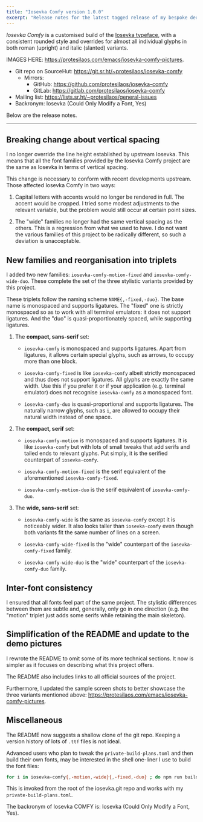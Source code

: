 ```yaml
---
title: "Iosevka Comfy version 1.0.0"
excerpt: "Release notes for the latest tagged release of my bespoke derivative of the Iosevka font project."
---
```


_Iosevka Comfy_ is a customised build of the [Iosevka
typeface](https://github.com/be5invis/Iosevka), with a consistent
rounded style and overrides for almost all individual glyphs in both
roman (upright) and italic (slanted) variants.

IMAGES HERE: <https://protesilaos.com/emacs/iosevka-comfy-pictures>.

+ Git repo on SourceHut: <https://git.sr.ht/~protesilaos/iosevka-comfy>
  - Mirrors:
    + GitHub: <https://github.com/protesilaos/iosevka-comfy>
    + GitLab: <https://gitlab.com/protesilaos/iosevka-comfy>
+ Mailing list: <https://lists.sr.ht/~protesilaos/general-issues>
+ Backronym: Iosevka (Could Only Modify a Font, Yes)

Below are the release notes.

* * *

## Breaking change about vertical spacing

I no longer override the line height established by upstream Iosevka.
This means that all the font families provided by the Iosevka Comfy
project are the same as Iosevka in terms of vertical spacing.

This change is necessary to conform with recent developments upstream.
Those affected Iosevka Comfy in two ways:

1. Capital letters with accents would no longer be rendered in full.
   The accent would be cropped.  I tried some modest adjustments to the
   relevant variable, but the problem would still occur at certain point
   sizes.

2. The "wide" families no longer had the same vertical spacing as the
   others.  This is a regression from what we used to have.  I do not
   want the various families of this project to be radically different,
   so such a deviation is unacceptable.


## New families and reorganisation into triplets

I added two new families: `iosevka-comfy-motion-fixed` and
`iosevka-comfy-wide-duo`.  These complete the set of the three stylistic
variants provided by this project.

These triplets follow the naming scheme `NAME{,-fixed,-duo}`.  The base
name is monospaced and supports ligatures.  The "fixed" one is strictly
monospaced so as to work with all terminal emulators: it does not
support ligatures.  And the "duo" is quasi-proportionately spaced, while
supporting ligatures.

1. The **compact, sans-serif** set:

   - `iosevka-comfy` is monospaced and supports ligatures.  Apart from
     ligatures, it allows certain special glyphs, such as arrows, to
     occupy more than one block.

   - `iosevka-comfy-fixed` is like `iosevka-comfy` albeit strictly
     monospaced and thus does not support ligatures.  All glyphs are
     exactly the same width.  Use this if you prefer it or if your
     application (e.g. terminal emulator) does not recognise
     `iosevka-comfy` as a monospaced font.

   - `iosevka-comfy-duo` is quasi-proportional and supports ligatures.  The
     naturally narrow glyphs, such as `i`, are allowed to occupy their
     natural width instead of one space.

2. The **compact, serif** set:

   - `iosevka-comfy-motion` is monospaced and supports ligatures.  It is
     like `iosevka-comfy` but with lots of small tweaks that add serifs
     and tailed ends to relevant glyphs.  Put simply, it is the serified
     counterpart of `iosevka-comfy`.

   - `iosevka-comfy-motion-fixed` is the serif equivalent of the
     aforementioned `iosevka-comfy-fixed`.

   - `iosevka-comfy-motion-duo` is the serif equivalent of
     `iosevka-comfy-duo`.

3. The **wide, sans-serif** set:

   - `iosevka-comfy-wide` is the same as `iosevka-comfy` except it is
     noticeably wider.  It also looks taller than `iosevka-comfy` even
     though both variants fit the same number of lines on a screen.

   - `iosevka-comfy-wide-fixed` is the "wide" counterpart of the
     `iosevka-comfy-fixed` family.

   - `iosevka-comfy-wide-duo` is the "wide" counterpart of the
     `iosevka-comfy-duo` family.


## Inter-font consistency

I ensured that all fonts feel part of the same project.  The stylistic
differences between them are subtle and, generally, only go in one
direction (e.g. the "motion" triplet just adds some serifs while
retaining the main skeleton).


## Simplification of the README and update to the demo pictures

I rewrote the README to omit some of its more technical sections.  It
now is simpler as it focuses on describing what this project offers.

The README also includes links to all official sources of the project.

Furthermore, I updated the sample screen shots to better showcase the
three variants mentioned above:
<https://protesilaos.com/emacs/iosevka-comfy-pictures>.


## Miscellaneous

The README now suggests a shallow clone of the git repo.  Keeping a
version history of lots of `.ttf` files is not ideal.

Advanced users who plan to tweak the `private-build-plans.toml` and then
build their own fonts, may be interested in the shell one-liner I use to
build the font files:

```sh
for i in iosevka-comfy{,-motion,-wide}{,-fixed,-duo} ; do npm run build -- ttf::$i ; done
```

This is invoked from the root of the iosevka.git repo and works with my
`private-build-plans.toml`.

The backronym of Iosevka COMFY is: Iosevka (Could Only Modify a Font, Yes).
